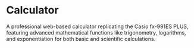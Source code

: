 # Calculator
A professional web-based calculator replicating the Casio fx-991ES PLUS, featuring advanced mathematical functions like trigonometry, logarithms, and exponentiation for both basic and scientific calculations.
